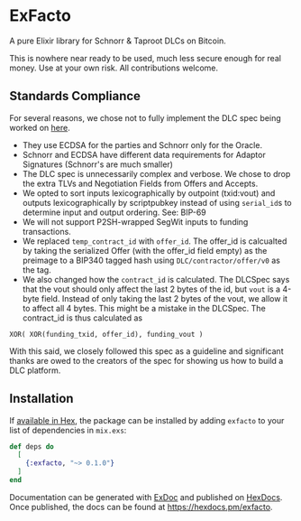 # ExFacto

A pure Elixir library for Schnorr & Taproot DLCs on Bitcoin. 

This is nowhere near ready to be used, much less secure enough for real money. Use at your own risk. All contributions welcome. 

## Standards Compliance

For several reasons, we chose not to fully implement the DLC spec being worked on [here](https://github.com/discreetlogcontracts/dlcspecs). 
- They use ECDSA for the parties and Schnorr only for the Oracle. 
- Schnorr and ECDSA have different data requirements for Adaptor Signatures (Schnorr's are much smaller)
- The DLC spec is unnecessarily complex and verbose. We chose to drop the extra TLVs and Negotiation Fields from Offers and Accepts.
- We opted to sort inputs lexicographically by outpoint (txid:vout) and outputs lexicographically by scriptpubkey instead of using `serial_id`s to determine input and output ordering. See: BIP-69
- We will not support P2SH-wrapped SegWit inputs to funding transactions.
- We replaced `temp_contract_id` with `offer_id`. The offer_id is calcualted by taking the serialized Offer (with the offer_id field empty) as the preimage to a BIP340 tagged hash using `DLC/contractor/offer/v0` as the tag. 
- We also changed how the `contract_id` is calculated. The DLCSpec says that the vout should only affect the last 2 bytes of the id, but `vout` is a 4-byte field. Instead of only taking the last 2 bytes of the vout, we allow it to affect all 4 bytes. This might be a mistake in the DLCSpec. The contract_id is thus calculated as 

```code
XOR( XOR(funding_txid, offer_id), funding_vout )
```

With this said, we closely followed this spec as a guideline and significant thanks are owed to the creators of the spec for showing us how to build a DLC platform.

## Installation

If [available in Hex](https://hex.pm/docs/publish), the package can be installed
by adding `exfacto` to your list of dependencies in `mix.exs`:

```elixir
def deps do
  [
    {:exfacto, "~> 0.1.0"}
  ]
end
```

Documentation can be generated with [ExDoc](https://github.com/elixir-lang/ex_doc)
and published on [HexDocs](https://hexdocs.pm). Once published, the docs can
be found at <https://hexdocs.pm/exfacto>.


